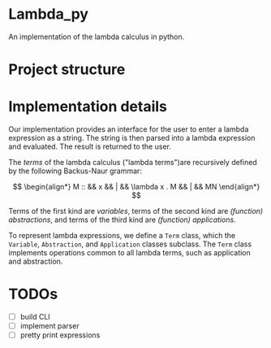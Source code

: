 # Lambda_py

An implementation of the lambda calculus in python.

# Project structure

# Implementation details

Our implementation provides an interface for the user to enter a lambda expression as a string.
The string is then parsed into a lambda expression and evaluated.
The result is returned to the user.

The _terms_ of the lambda calculus ("lambda terms")are recursively defined by the following Backus-Naur grammar:

$$
\begin{align*}
M :: &&  x && | && \lambda x . M && | && MN
\end{align*}
$$

Terms of the first kind are _variables_, terms of the second kind are _(function) abstractions_, and terms of the third kind are _(function) applications_.

To represent lambda expressions, we define a `Term` class, which the `Variable`, `Abstraction`, and `Application` classes subclass.
The `Term` class implements operations common to all lambda terms, such as application and abstraction.

# TODOs

- [ ] build CLI
- [ ] implement parser
- [ ] pretty print expressions
